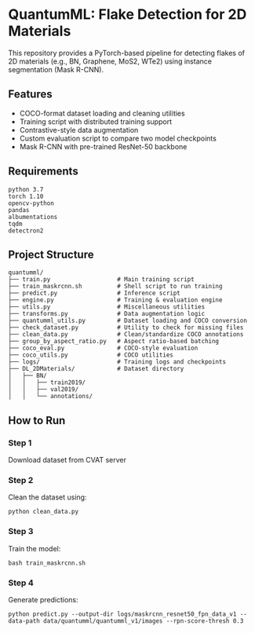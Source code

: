 # QuantumML: Flake Detection for 2D Materials

This repository provides a PyTorch-based pipeline for detecting flakes of 2D materials (e.g., BN, Graphene, MoS2, WTe2) using instance segmentation (Mask R-CNN).

## Features
- COCO-format dataset loading and cleaning utilities
- Training script with distributed training support
- Contrastive-style data augmentation
- Custom evaluation script to compare two model checkpoints
- Mask R-CNN with pre-trained ResNet-50 backbone

## Requirements
```
python 3.7
torch 1.10
opencv-python
pandas
albumentations
tqdm
detectron2
```
## Project Structure
```
quantumml/
├── train.py                   # Main training script
├── train_maskrcnn.sh          # Shell script to run training
├── predict.py                 # Inference script
├── engine.py                  # Training & evaluation engine
├── utils.py                   # Miscellaneous utilities
├── transforms.py              # Data augmentation logic
├── quantumml_utils.py         # Dataset loading and COCO conversion
├── check_dataset.py           # Utility to check for missing files
├── clean_data.py              # Clean/standardize COCO annotations
├── group_by_aspect_ratio.py   # Aspect ratio-based batching
├── coco_eval.py               # COCO-style evaluation
├── coco_utils.py              # COCO utilities
├── logs/                      # Training logs and checkpoints
├── DL_2DMaterials/            # Dataset directory
│   ├── BN/
│   │   ├── train2019/
│   │   ├── val2019/
│   │   └── annotations/
```

## How to Run
### Step 1
Download dataset from CVAT server

### Step 2
Clean the dataset using:
```
python clean_data.py
```

### Step 3
Train the model:
```
bash train_maskrcnn.sh
```

### Step 4
Generate predictions:
```
python predict.py --output-dir logs/maskrcnn_resnet50_fpn_data_v1 --data-path data/quantumml/quantumml_v1/images --rpn-score-thresh 0.3
```

